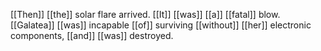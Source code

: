 [[Then]] [[the]] solar flare arrived. [[It]] [[was]] [[a]] [[fatal]] blow. [[Galatea]] [[was]] incapable [[of]] surviving [[without]] [[her]] electronic components, [[and]] [[was]] destroyed.